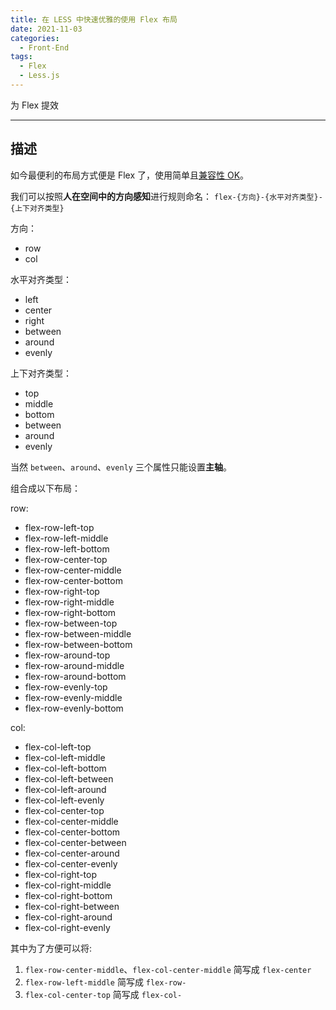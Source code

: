 ```yaml
---
title: 在 LESS 中快速优雅的使用 Flex 布局
date: 2021-11-03
categories:
  - Front-End
tags:
  - Flex
  - Less.js
---
```


为 Flex 提效

<!-- more -->

---

## 描述

如今最便利的布局方式便是 Flex 了，使用简单且[兼容性 OK](https://caniuse.com/flexbox)。

我们可以按照**人在空间中的方向感知**进行规则命名： `flex-{方向}-{水平对齐类型}-{上下对齐类型}`

方向：

- row
- col

水平对齐类型：

- left
- center
- right
- between
- around
- evenly

上下对齐类型：

- top
- middle
- bottom
- between
- around
- evenly

当然 `between`、`around`、`evenly` 三个属性只能设置**主轴**。

组合成以下布局：

row:

- flex-row-left-top
- flex-row-left-middle
- flex-row-left-bottom
- flex-row-center-top
- flex-row-center-middle
- flex-row-center-bottom
- flex-row-right-top
- flex-row-right-middle
- flex-row-right-bottom
- flex-row-between-top
- flex-row-between-middle
- flex-row-between-bottom
- flex-row-around-top
- flex-row-around-middle
- flex-row-around-bottom
- flex-row-evenly-top
- flex-row-evenly-middle
- flex-row-evenly-bottom

col:

- flex-col-left-top
- flex-col-left-middle
- flex-col-left-bottom
- flex-col-left-between
- flex-col-left-around
- flex-col-left-evenly
- flex-col-center-top
- flex-col-center-middle
- flex-col-center-bottom
- flex-col-center-between
- flex-col-center-around
- flex-col-center-evenly
- flex-col-right-top
- flex-col-right-middle
- flex-col-right-bottom
- flex-col-right-between
- flex-col-right-around
- flex-col-right-evenly

其中为了方便可以将:

1. `flex-row-center-middle`、`flex-col-center-middle` 简写成 `flex-center`
2. `flex-row-left-middle` 简写成 `flex-row-`
3. `flex-col-center-top` 简写成 `flex-col-`

